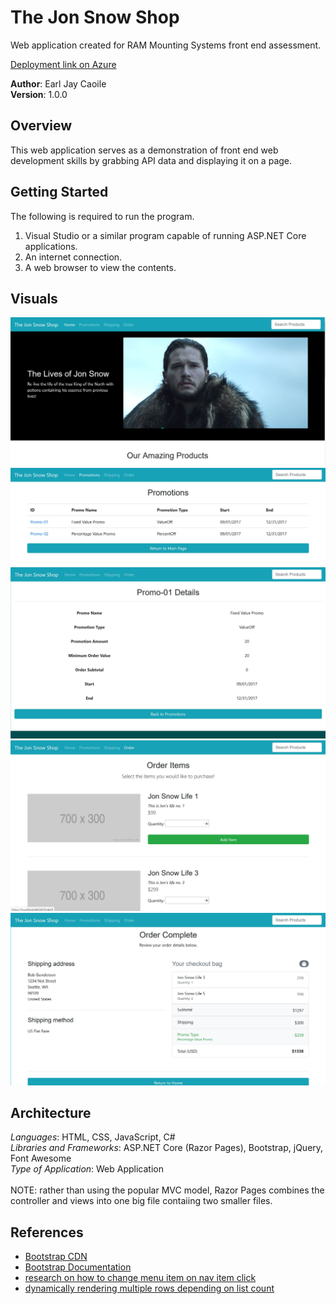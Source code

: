 # The Jon Snow Shop
Web application created for RAM Mounting Systems front end assessment.<br/>

[Deployment link on Azure](https://jonsnowstore.azurewebsites.net/)

**Author**: Earl Jay Caoile <br />
**Version**: 1.0.0

## Overview
This web application serves as a demonstration of front end web 
development skills by grabbing API data and displaying it on a page.

## Getting Started
The following is required to run the program.
1. Visual Studio or a similar program capable of running ASP.NET Core applications.
2. An internet connection.
3. A web browser to view the contents.

## Visuals
![home sample](./wwwroot/assets/JSShop-SS1.JPG) <br />
![promotions](./wwwroot/assets/JSShop-SS2.JPG) <br />
![promotion details](./wwwroot/assets/JSShop-SS3.JPG) <br />
![order index](./wwwroot/assets/JSShop-SS4.JPG) <br />
![order complete](./wwwroot/assets/JSShop-SS5.JPG) <br />

## Architecture
*Languages*: HTML, CSS, JavaScript, C# <br />
*Libraries and Frameworks*: ASP.NET Core (Razor Pages), Bootstrap, jQuery, Font Awesome <br />
*Type of Application*: Web Application <br /> <br />
NOTE: rather than using the popular MVC model, Razor Pages combines the controller 
and views into one big file contaiing two smaller files.

## References
- [Bootstrap CDN](https://www.bootstrapcdn.com/)
- [Bootstrap Documentation](https://getbootstrap.com/docs/4.1/getting-started/introduction/)
- [research on how to change menu item on nav item click](https://stackoverflow.com/questions/41660461/add-active-class-to-section-of-menu)
- [dynamically rendering multiple rows depending on list count](https://www.jerriepelser.com/blog/approaches-when-rendering-list-using-bootstrap-grid-system/)